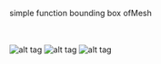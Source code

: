 simple function bounding box ofMesh


<br><br>
![alt tag](https://github.com/kashimAstro/boundingBox/blob/master/im1.png)
![alt tag](https://github.com/kashimAstro/boundingBox/blob/master/im2.png)
![alt tag](https://github.com/kashimAstro/boundingBox/blob/master/im3.png)
